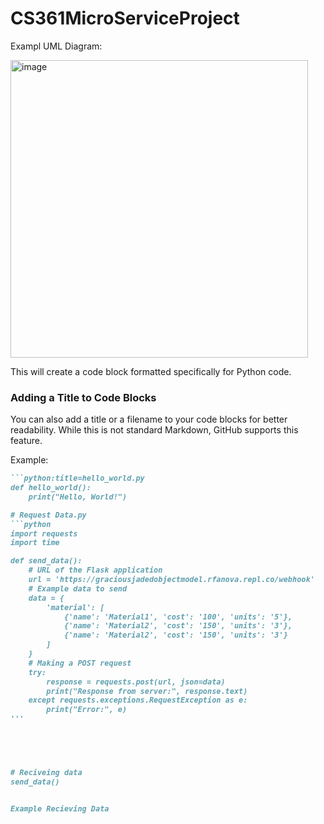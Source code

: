 # CS361MicroServiceProject
Exampl UML Diagram: 

<img width="476" alt="image" src="https://github.com/RubenBravoLugo/CS361MicroServiceProject/assets/71678992/ab432d4c-0785-4739-9c84-f70f87f37777">

This will create a code block formatted specifically for Python code.

### Adding a Title to Code Blocks

You can also add a title or a filename to your code blocks for better readability. While this is not standard Markdown, GitHub supports this feature.

Example:
```markdown
```python:title=hello_world.py
def hello_world():
    print("Hello, World!")

# Request Data.py
```python
import requests
import time

def send_data():
    # URL of the Flask application
    url = 'https://graciousjadedobjectmodel.rfanova.repl.co/webhook'
    # Example data to send
    data = {
        'material': [
            {'name': 'Material1', 'cost': '100', 'units': '5'},
            {'name': 'Material2', 'cost': '150', 'units': '3'},
            {'name': 'Material2', 'cost': '150', 'units': '3'}
        ]
    }
    # Making a POST request
    try:
        response = requests.post(url, json=data)
        print("Response from server:", response.text)
    except requests.exceptions.RequestException as e:
        print("Error:", e)
'''




        
# Reciveing data
send_data()


Example Recieving Data
